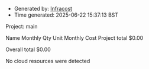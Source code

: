 - Generated by: [Infracost](https://infracost.io)
- Time generated: 2025-06-22 15:37:13 BST

Project: main

Name Monthly Qty Unit Monthly Cost Project total $0.00

Overall total $0.00

No cloud resources were detected